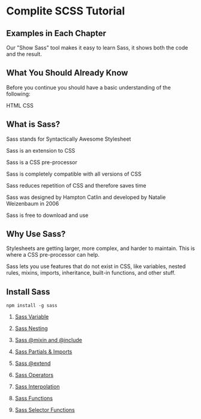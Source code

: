 # Complite SCSS Tutorial

## Examples in Each Chapter

Our "Show Sass" tool makes it easy to learn Sass, it shows both the code and the result.

## What You Should Already Know

Before you continue you should have a basic understanding of the following:

HTML
CSS

## What is Sass?

 Sass stands for Syntactically Awesome Stylesheet

 Sass is an extension to CSS

 Sass is a CSS pre-processor

 Sass is completely compatible with all versions of CSS

 Sass reduces repetition of CSS and therefore saves time

 Sass was designed by Hampton Catlin and developed by Natalie Weizenbaum in 2006

 Sass is free to download and use

## Why Use Sass?

Stylesheets are getting larger, more complex, and harder to maintain. This is where a CSS pre-processor can help.

Sass lets you use features that do not exist in CSS, like variables, nested rules, mixins, imports, inheritance, built-in functions, and other stuff.


## Install Sass


```
npm install -g sass
```

1. [Sass Variable](variables.md)

2. [Sass Nesting](nesting.md)

3. [Sass @mixin and @include](@mixinand@include.md)

4. [Sass Partials & Imports](partials&imports.md)

5. [Sass @extend](@extend.md)

6. [Sass Operators](operators.md)

7. [Sass Interpolation](Interpolation.md)

8. [Sass Functions](functions.md)

9. [Sass Selector Functions](selector-functions.md)